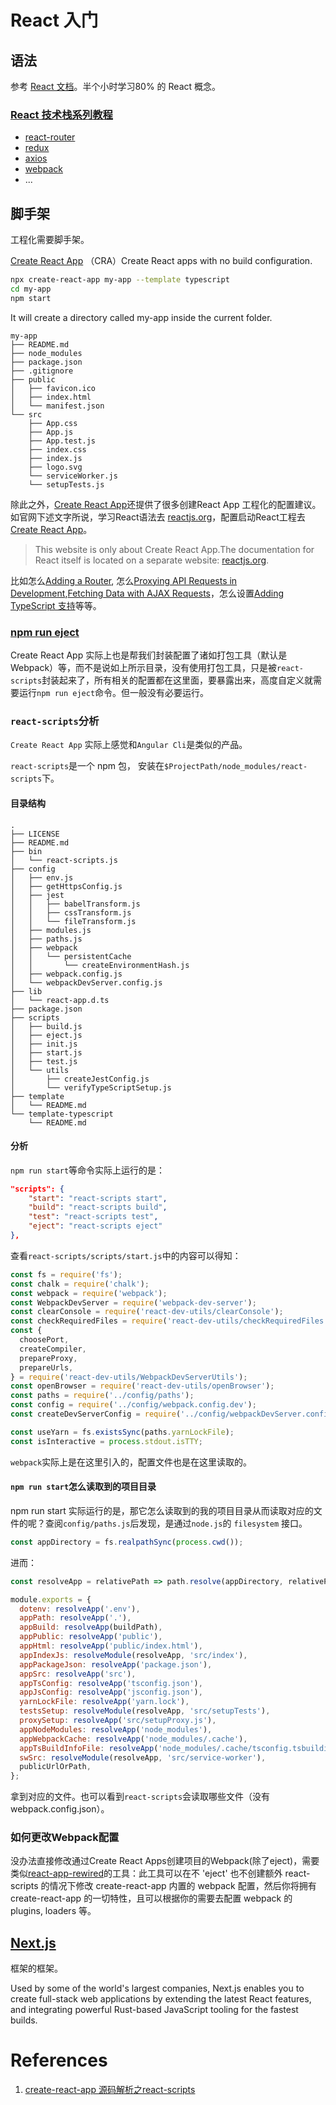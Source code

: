 # React 入门

## 语法

参考 [React 文档](https://zh-hans.react.dev/learn)。半个小时学习80% 的 React 概念。

### [React 技术栈系列教程](https://www.ruanyifeng.com/blog/2016/09/react-technology-stack.html)

- [react-router](https://github.com/remix-run/react-router?tab=readme-ov-file)
- [redux](https://github.com/reduxjs/redux)
- [axios](https://github.com/axios/axios)
- [webpack](https://github.com/webpack/webpack)
- ...
## 脚手架

工程化需要脚手架。

[Create React App](https://github.com/facebook/create-react-app) （CRA）Create React apps with no build configuration.

```sh
npx create-react-app my-app --template typescript
cd my-app
npm start
```
It will create a directory called my-app inside the current folder.
```
my-app
├── README.md
├── node_modules
├── package.json
├── .gitignore
├── public
│   ├── favicon.ico
│   ├── index.html
│   └── manifest.json
└── src
    ├── App.css
    ├── App.js
    ├── App.test.js
    ├── index.css
    ├── index.js
    ├── logo.svg
    └── serviceWorker.js
    └── setupTests.js
```

除此之外，[Create React App](https://github.com/facebook/create-react-app)还提供了很多创建React App 工程化的配置建议。如官网下述文字所说，学习React语法去 [reactjs.org](https://zh-hans.react.dev/learn)，配置启动React工程去[Create React App](https://github.com/facebook/create-react-app)。

> This website is only about Create React App.The documentation for React itself is located on a separate website: [reactjs.org](https://zh-hans.react.dev/learn).

比如怎么[Adding a Router](https://create-react-app.dev/docs/adding-a-router), 怎么[Proxying API Requests in Development](https://create-react-app.dev/docs/proxying-api-requests-in-development),[Fetching Data with AJAX Requests](https://create-react-app.dev/docs/fetching-data-with-ajax-requests)，怎么设置[Adding TypeScript 支持](https://create-react-app.dev/docs/adding-typescript)等等。

### [npm run eject](https://create-react-app.dev/docs/available-scripts/#npm-run-eject)

Create React App 实际上也是帮我们封装配置了诸如打包工具（默认是Webpack）等，而不是说如上所示目录，没有使用打包工具，只是被`react-scripts`封装起来了，所有相关的配置都在这里面，要暴露出来，高度自定义就需要运行`npm run eject`命令。但一般没有必要运行。

### `react-scripts`分析

`Create React App` 实际上感觉和`Angular Cli`是类似的产品。

`react-scripts`是一个 npm 包， 安装在`$ProjectPath/node_modules/react-scripts`下。

#### 目录结构

```
.
├── LICENSE
├── README.md
├── bin
│   └── react-scripts.js
├── config
│   ├── env.js
│   ├── getHttpsConfig.js
│   ├── jest
│   │   ├── babelTransform.js
│   │   ├── cssTransform.js
│   │   └── fileTransform.js
│   ├── modules.js
│   ├── paths.js
│   ├── webpack
│   │   └── persistentCache
│   │       └── createEnvironmentHash.js
│   ├── webpack.config.js
│   └── webpackDevServer.config.js
├── lib
│   └── react-app.d.ts
├── package.json
├── scripts
│   ├── build.js
│   ├── eject.js
│   ├── init.js
│   ├── start.js
│   ├── test.js
│   └── utils
│       ├── createJestConfig.js
│       └── verifyTypeScriptSetup.js
├── template
│   └── README.md
└── template-typescript
    └── README.md
```
#### 分析
`npm run start`等命令实际上运行的是：
```json
"scripts": {
	"start": "react-scripts start",
	"build": "react-scripts build",
	"test": "react-scripts test",
	"eject": "react-scripts eject"
},
```

查看`react-scripts/scripts/start.js`中的内容可以得知：
```js
const fs = require('fs');
const chalk = require('chalk');
const webpack = require('webpack');
const WebpackDevServer = require('webpack-dev-server');
const clearConsole = require('react-dev-utils/clearConsole');
const checkRequiredFiles = require('react-dev-utils/checkRequiredFiles');
const {
  choosePort,
  createCompiler,
  prepareProxy,
  prepareUrls,
} = require('react-dev-utils/WebpackDevServerUtils');
const openBrowser = require('react-dev-utils/openBrowser');
const paths = require('../config/paths');
const config = require('../config/webpack.config.dev');
const createDevServerConfig = require('../config/webpackDevServer.config');

const useYarn = fs.existsSync(paths.yarnLockFile);
const isInteractive = process.stdout.isTTY;

```
`webpack`实际上是在这里引入的，配置文件也是在这里读取的。

#### `npm run start`怎么读取到的项目目录

npm run start 实际运行的是，那它怎么读取到的我的项目目录从而读取对应的文件的呢？查阅`config/paths.js`后发现，是通过`node.js`的 `filesystem` 接口。
```js
const appDirectory = fs.realpathSync(process.cwd());
```
进而：
```js
const resolveApp = relativePath => path.resolve(appDirectory, relativePath);

module.exports = {
  dotenv: resolveApp('.env'),
  appPath: resolveApp('.'),
  appBuild: resolveApp(buildPath),
  appPublic: resolveApp('public'),
  appHtml: resolveApp('public/index.html'),
  appIndexJs: resolveModule(resolveApp, 'src/index'),
  appPackageJson: resolveApp('package.json'),
  appSrc: resolveApp('src'),
  appTsConfig: resolveApp('tsconfig.json'),
  appJsConfig: resolveApp('jsconfig.json'),
  yarnLockFile: resolveApp('yarn.lock'),
  testsSetup: resolveModule(resolveApp, 'src/setupTests'),
  proxySetup: resolveApp('src/setupProxy.js'),
  appNodeModules: resolveApp('node_modules'),
  appWebpackCache: resolveApp('node_modules/.cache'),
  appTsBuildInfoFile: resolveApp('node_modules/.cache/tsconfig.tsbuildinfo'),
  swSrc: resolveModule(resolveApp, 'src/service-worker'),
  publicUrlOrPath,
};
```
拿到对应的文件。也可以看到`react-scripts`会读取哪些文件（没有webpack.config.json）。
### 如何更改Webpack配置

没办法直接修改通过Create React Apps创建项目的Webpack(除了eject)，需要类似[react-app-rewired](https://github.com/timarney/react-app-rewired/blob/master/README_zh.md)的工具：此工具可以在不 'eject' 也不创建额外 react-scripts 的情况下修改 create-react-app 内置的 webpack 配置，然后你将拥有 create-react-app 的一切特性，且可以根据你的需要去配置 webpack 的 plugins, loaders 等。
## [Next.js](https://github.com/vercel/next.js)

框架的框架。

Used by some of the world's largest companies, Next.js enables you to create full-stack web applications by extending the latest React features, and integrating powerful Rust-based JavaScript tooling for the fastest builds.

# References

1. [create-react-app 源码解析之react-scripts](https://juejin.cn/post/6844903605783232526)
